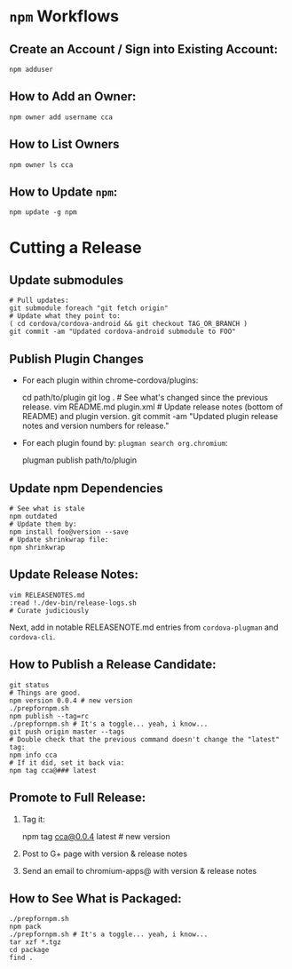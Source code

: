 # `npm` Workflows

## Create an Account / Sign into Existing Account:

    npm adduser

## How to Add an Owner:

    npm owner add username cca

## How to List Owners

    npm owner ls cca

## How to Update `npm`:

    npm update -g npm

# Cutting a Release

## Update submodules

    # Pull updates:
    git submodule foreach "git fetch origin"
    # Update what they point to:
    ( cd cordova/cordova-android && git checkout TAG_OR_BRANCH )
    git commit -am "Updated cordova-android submodule to FOO"

## Publish Plugin Changes

* For each plugin within chrome-cordova/plugins:

    cd path/to/plugin
    git log . # See what's changed since the previous release.
    vim README.md plugin.xml # Update release notes (bottom of README) and plugin version.
    git commit -am "Updated plugin release notes and version numbers for release."

* For each plugin found by: `plugman search org.chromium`:

    plugman publish path/to/plugin

## Update npm Dependencies

    # See what is stale
    npm outdated
    # Update them by:
    npm install foo@version --save
    # Update shrinkwrap file:
    npm shrinkwrap

## Update Release Notes:

    vim RELEASENOTES.md
    :read !./dev-bin/release-logs.sh
    # Curate judiciously

Next, add in notable RELEASENOTE.md entries from `cordova-plugman` and `cordova-cli`.

## How to Publish a Release Candidate:

    git status
    # Things are good.
    npm version 0.0.4 # new version
    ./prepfornpm.sh
    npm publish --tag=rc
    ./prepfornpm.sh # It's a toggle... yeah, i know...
    git push origin master --tags
    # Double check that the previous command doesn't change the "latest" tag:
    npm info cca
    # If it did, set it back via:
    npm tag cca@### latest

## Promote to Full Release:

1. Tag it:

    npm tag cca@0.0.4 latest # new version

2. Post to G+ page with version & release notes
3. Send an email to chromium-apps@ with version & release notes

## How to See What is Packaged:
    ./prepfornpm.sh
    npm pack
    ./prepfornpm.sh # It's a toggle... yeah, i know...
    tar xzf *.tgz
    cd package
    find .
